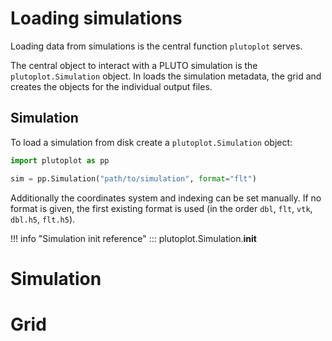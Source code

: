 # Loading simulations
Loading data from simulations is the central function `plutoplot` serves.

The central object to interact with a PLUTO simulation is the `plutoplot.Simulation` object.
In loads the simulation metadata, the grid and creates the objects for the individual output files.

## Simulation

To load a simulation from disk create a `plutoplot.Simulation` object:
```python
import plutoplot as pp

sim = pp.Simulation("path/to/simulation", format="flt")
```
Additionally the coordinates system and indexing can be set manually.
If no format is given, the first existing format is used (in the order `dbl`, `flt`, `vtk`, `dbl.h5`, `flt.h5`).

!!! info "Simulation init reference"
    ::: plutoplot.Simulation.__init__



# Simulation


# Grid

#
